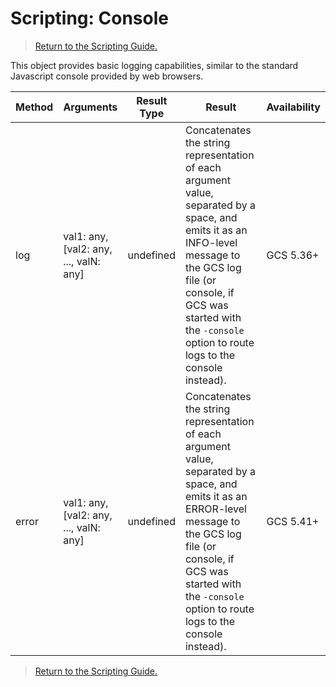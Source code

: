 # Scripting: Console

> [Return to the Scripting Guide.](../Scripting%20Guide)

This object provides basic logging capabilities, similar to the standard Javascript console provided by web browsers.

| Method | Arguments | Result Type | Result | Availability
| --- | --- | --- | --- | ---
| log | val1: any, [val2: any, ..., valN: any] | undefined | Concatenates the string representation of each argument value, separated by a space, and emits it as an INFO-level message to the GCS log file (or console, if GCS was started with the `-console` option to route logs to the console instead). | GCS 5.36+
| error | val1: any, [val2: any, ..., valN: any] | undefined | Concatenates the string representation of each argument value, separated by a space, and emits it as an ERROR-level message to the GCS log file (or console, if GCS was started with the `-console` option to route logs to the console instead). | GCS 5.41+

> [Return to the Scripting Guide.](../Scripting%20Guide)
